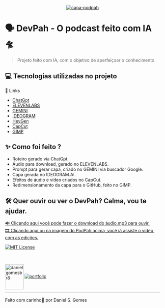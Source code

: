 <p align="center">
  <a href="https://youtu.be/wi132KeFvAU" target="_blank">
    <img src="https://github.com/user-attachments/assets/00ab8e8a-ed2a-4767-b2df-2adc79b736bd" alt="capa-podpah" width="largura_opcional" />
  </a>
</p>

# 🗣️ DevPah - O podcast feito com IA🛸
> Projeto feito com IA, com o objetivo de aperfeiçoar o conhecimento.

## 💻 Tecnologias utilizadas no projeto
  🔗 Links
- [ChatGpt](https://chatgpt.com/) 
- [ELEVENLABS](https://elevenlabs.io/)
- [GEMINI](https://www.google.com/)
- [IDEOGRAM](https://ideogram.ai/t/explore/)
- [HeyGen](https://app.heygen.com/home/)
- [CapCut](https://www.capcut.com/pt-br/)
- [GIMP](https://www.gimp.org/downloads/)

## ✨ Como foi feito ?
- Roteiro gerado via ChatGpt.
- Áudio para download, gerado no ELEVENLABS.
- Prompt para gerar capa, criado no GEMINI via buscador Google.
- Capa gerada no IDEOGRAM.AI.
- Efeitos de áudio e vídeo criados no CapCut.
- Redimensionamento da capa para o GitHub, feito no GIMP.

## 🛠️ Quer ouvir ou ver o DevPah? Calma, vou te ajudar.

[🔊 Clicando aqui você pode fazer o download do áudio.mp3 para ouvir.](https://github.com/danielgomesbr/podcast-ia/blob/main/output/2025-audio-devpah-elevenlabs.rar)
<br>
[🎞 Clicando aqui ou na imagem do PodPah acima, você já assiste o vídeo, com as edições.](https://youtu.be/wi132KeFvAU)


[![MIT License](https://img.shields.io/badge/License-MIT-green.svg)](https://choosealicense.com/licenses/mit/)


##

<br>

<img align="left" width="60" height="82" alt="danielgomesbr8" src="https://github.com/user-attachments/assets/f6d6923e-7a8c-44dd-93c7-3355453b6bf0" />

<br>

[![portfolio](https://img.shields.io/badge/my_portfolio-000?style=for-the-badge&logo=ko-fi&logoColor=white)](https://github.com/danielgomesbr?tab=repositories)

<br>

---
Feito com carinho💚 por Daniel S. Gomes
